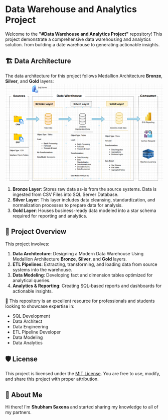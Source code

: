 # Data Warehouse and Analytics Project

Welcome to the **"#Data Warehouse and Analytics Project"** repository!
This project demonstrate a comprehensive data warehousing and analytics solution. from building a date warehouse to generating actionable insights.

## 🏗️ Data Architecture

The data architecture for this project follows Medallion Architecture **Bronze**, **Silver**, and **Gold** layers:
![Data Architecture](docs/data_architecture)

1. **Bronze Layer**: Stores raw data as-is from the source systems. Data is ingested from CSV Files into SQL Server Database.
2. **Silver Layer**: This layer includes data cleansing, standardization, and normalization processes to prepare data for analysis.
3. **Gold Layer**: Houses business-ready data modeled into a star schema required for reporting and analytics.


## 📖 Project Overview

This project involves:

1. **Data Architecture**: Designing a Modern Data Warehouse Using Medallion Architecture **Bronze**, **Silver**, and **Gold** layers.
2. **ETL Pipelines**: Extracting, transforming, and loading data from source systems into the warehouse.
3. **Data Modeling**: Developing fact and dimension tables optimized for analytical queries.
4. **Analytics & Reporting**: Creating SQL-based reports and dashboards for actionable insights.

🎯 This repository is an excellent resource for professionals and students looking to showcase expertise in:
- SQL Development
- Data Architect
- Data Engineering  
- ETL Pipeline Developer  
- Data Modeling
- Data Analytics
  
## 🛡️ License

This project is licensed under the [MIT License](LICENSE). You are free to use, modify, and share this project with proper attribution.

## 🌟 About Me
Hi there! I'm **Shubham Saxena** and started sharing my knowledge to all of my partners.


